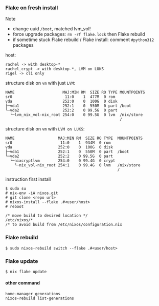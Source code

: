 
### Flake on fresh install

> [!NOTE]
> - change uuid `/boot`, matched lvm_vol!
> - force upgrade packages: `rm -rf flake.lock` then Flake rebuild 
> - if sometime stuck Flake rebuild / Flake install: comment `#python312` packages

host:
```
rachel -> with desktop-*
rachel_crypt -> with desktop-*, LVM on LUKS
rigel -> cli only
```
structure disk on `vm` with just `LVM`:
```
NAME                     MAJ:MIN RM  SIZE RO TYPE MOUNTPOINTS
sr0                       11:0    1  477M  0 rom  
vda                      252:0    0  100G  0 disk 
├─vda1                   252:1    0  550M  0 part /boot
└─vda2                   252:2    0 99.5G  0 part 
  └─lvm_nix_vol-nix_root 254:0    0 99.5G  0 lvm  /nix/store
                                                  /
```
structure disk on `vm` with `LVM on LUKS`:
```
NAME                   MAJ:MIN RM  SIZE RO TYPE  MOUNTPOINTS
sr0                     11:0    1  934M  0 rom   
vda                    252:0    0  100G  0 disk  
├─vda1                 252:1    0  550M  0 part  /boot
└─vda2                 252:2    0 99.5G  0 part  
  └─nixcryptlvm        254:0    0 99.4G  0 crypt 
    └─nix_vol-nix_root 254:1    0 99.4G  0 lvm   /nix/store
                                                 /
```
instruction first install
```
$ sudo su
# nix-env -iA nixos.git
# git clone <repo url>
# nixos-install --flake .#<user/host>
# reboot

/* move build to desired location */ 
/etc/nixos/*
/* to avoid build from /etc/nixos/configuration.nix
```


### Flake rebuild
```
$ sudo nixos-rebuild switch --flake .#<user/host>
```

### Flake update
```
$ nix flake update
```

#### other command
```
home-manager generations
nixos-rebuild list-generations
```
